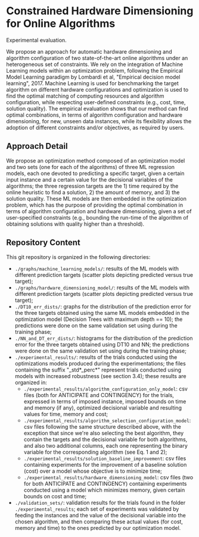 # Constrained Hardware Dimensioning for Online Algorithms
Experimental evaluation.

We propose an approach for automatic hardware dimensioning and algorithm configuration of two state-of-the-art online algorithms under an heterogeneous set of constraints.
We rely on the integration of Machine Learning models within an optimization problem, following the Empirical Model Learning paradigm by Lombardi et al, "Empirical decision model learning", 2017. Machine Learning is used for benchmarking the target algorithm on different hardware configurations and optimization is used to find the optimal matching of computing resources and algorithm configuration, while respecting user-defined constraints (e.g., cost, time, solution quality). The empirical evaluation shows that our method can find optimal combinations, in terms of algorithm configuration and hardware dimensioning, for new, unseen data instances, while its flexibility allows the adoption of different constraints and/or objectives, as required by users.

## Approach Detail

We propose an optimization method composed of an optimization model and two sets (one for each of the algorithms) of three ML regression models, each one devoted to predicting a specific target, given a certain input instance and a certain value for the decisional variables of the algorithms; the three regression targets are the 1) time required by the online heuristic to find a solution, 2) the amount of memory, and 3) the solution quality. These ML models are then embedded in the optimization problem, which has the purpose of providing the optimal combination in terms of algorithm configuration and hardware dimensioning, given a set of user-specified constraints (e.g., bounding the run-time of the algorithm of obtaining solutions with quality higher than a threshold).

## Repository Content
This git repository is organized in the following directories:
- `./graphs/machine_learning_models/`: results of the ML models with different prediction targets (scatter plots depicting predicted versus true target);
- `./graphs/hardware_dimensioning_model/`: results of the ML models with different prediction targets (scatter plots depicting predicted versus true target);
- `./DT10_err_dists/`: graphs for the distribution of the prediction error for the three targets obtained using the same ML models embedded in the optimization model (Decision Trees with maximum depth == 10); the predictions were done on the same validation set using during the training phase;
- `./NN_and_DT_err_dists/`: histograms for the distribution of the prediction error for the three targets obtained using DT10 and NN; the predictions were done on the same validation set using during the training phase;
- `./experimental_results/`: results of the trials conducted using the optimizations models produced during the experimentations; the files containing the suffix "_std*_perc*" represent trials conducted using models with increased robustness (see section 3.4); these results are organized in:
  - `./experimental_results/algorithm_configuration_only_model`: csv files (both for ANTICIPATE and CONTINGENCY) for the trials, expressed in terms of imposed instance, imposed bounds on time and memory (if any), optimized decisional variable and resulting values for time, memory and cost; 
  - `./experimental_results/algorithm_selection_configuration_model`: csv files following the same structure described above, with the exception that since we're also selecting the best algorithm, they contain the targets and the decisional variable for both algorithms, and also two additional columns, each one representing the binary variable for the corresponding algorithm (see Eq. 1 and 2);
  - `./experimental_results/solution_baseline_improvement`: csv files containing experiments for the improvement of a baseline solution (cost) over a model whose objective is to minimize time;
  - `./experimental_results/hardware_dimensioning_model`: csv files (two for both ANTICIPATE and CONTINGENCY) containing experiments conducted using a model which minimizes memory, given certain bounds on cost and time;
- `./validation_sets/`: validation results for the trials found in the folder `./experimental_results`; each set of experiments was validated by feeding the instances and the value of the decisional variable into the chosen algorithm, and then comparing these actual values (for cost, memory and time) to the ones predicted by our optimization model.
